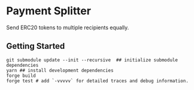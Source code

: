 # Payment Splitter

Send ERC20 tokens to multiple recipients equally.

## Getting Started

```
git submodule update --init --recursive  ## initialize submodule dependencies
yarn ## install development dependencies
forge build
forge test # add `-vvvvv` for detailed traces and debug information.
```
